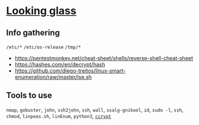 # [Looking glass](https://tryhackme.com/room/lookingglass)

## Info gathering

`/etc/*`
`/etc/os-release`
`/tmp/*`
- https://pentestmonkey.net/cheat-sheet/shells/reverse-shell-cheat-sheet
- https://hashes.com/en/decrypt/hash
- https://github.com/diego-treitos/linux-smart-enumeration/raw/master/lse.sh

## Tools to use

`nmap`, `gobuster`, `john`, `ssh2john`, `ssh`, `wall`, `ssalg-gnikool`, `id`, `sudo -l`, `ssh`, `chmod`, `linpeas.sh`, `linEnum`, `python3`, [`ccrypt`](kali.org/tools/ccrypt/)